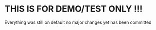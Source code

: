 # THIS IS FOR DEMO/TEST ONLY !!!

Everything was still on default no major changes yet has been committed




